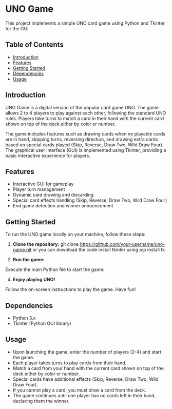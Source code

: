 # UNO Game

This project implements a simple UNO card game using Python and Tkinter for the GUI.

## Table of Contents

- [Introduction](#introduction)
- [Features](#features)
- [Getting Started](#getting-started)
- [Dependencies](#dependencies)
- [Usage](#usage)

## Introduction

UNO Game is a digital version of the popular card game UNO. The game allows 2 to 4 players to play against each other, following the standard UNO rules. Players take turns to match a card in their hand with the current card shown on top of the deck either by color or number.

The game includes features such as drawing cards when no playable cards are in hand, skipping turns, reversing direction, and drawing extra cards based on special cards played (Skip, Reverse, Draw Two, Wild Draw Four). The graphical user interface (GUI) is implemented using Tkinter, providing a basic interactive experience for players.

## Features

- Interactive GUI for gameplay
- Player turn management
- Dynamic card drawing and discarding
- Special card effects handling (Skip, Reverse, Draw Two, Wild Draw Four)
- End game detection and winner announcement

## Getting Started

To run the UNO game locally on your machine, follow these steps:

1. **Clone the repository:**
git clone https://github.com/your-username/uno-game.git
or you can download the code
install tkinter using pip install tk


3. **Run the game:**

Execute the main Python file to start the game:


4. **Enjoy playing UNO!**

Follow the on-screen instructions to play the game. Have fun!

## Dependencies

- Python 3.x
- Tkinter (Python GUI library)

## Usage

- Upon launching the game, enter the number of players (2-4) and start the game.
- Each player takes turns to play cards from their hand.
- Match a card from your hand with the current card shown on top of the deck either by color or number.
- Special cards have additional effects (Skip, Reverse, Draw Two, Wild Draw Four).
- If you cannot play a card, you must draw a card from the deck.
- The game continues until one player has no cards left in their hand, declaring them the winner.


